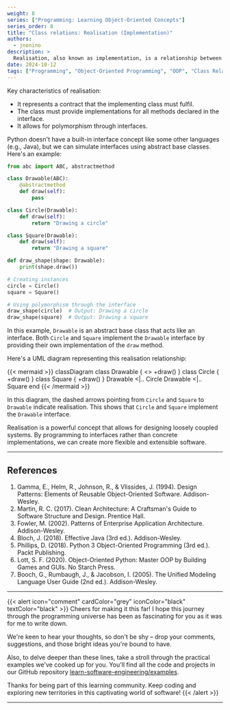 ```yaml
---
weight: 8
series: ["Programming: Learning Object-Oriented Concepts"]
series_order: 8
title: "Class relations: Realisation (Implementation)"
authors:
  - jnonino
description: >
  Realisation, also known as implementation, is a relationship between a class and an interface. It indicates that a class implements the behaviour specified by an interface.
date: 2024-10-12
tags: ["Programming", "Object-Oriented Programming", "OOP", "Class Relations", "Realisation", "Implementation"]
---
```


Key characteristics of realisation:
- It represents a contract that the implementing class must fulfil.
- The class must provide implementations for all methods declared in the interface.
- It allows for polymorphism through interfaces.

Python doesn't have a built-in interface concept like some other languages (e.g., Java), but we can simulate interfaces using abstract base classes. Here's an example:

```python
from abc import ABC, abstractmethod

class Drawable(ABC):
    @abstractmethod
    def draw(self):
        pass

class Circle(Drawable):
    def draw(self):
        return "Drawing a circle"

class Square(Drawable):
    def draw(self):
        return "Drawing a square"

def draw_shape(shape: Drawable):
    print(shape.draw())

# Creating instances
circle = Circle()
square = Square()

# Using polymorphism through the interface
draw_shape(circle)  # Output: Drawing a circle
draw_shape(square)  # Output: Drawing a square
```

In this example, `Drawable` is an abstract base class that acts like an interface. Both `Circle` and `Square` implement the `Drawable` interface by providing their own implementation of the `draw` method.

Here's a UML diagram representing this realisation relationship:

{{< mermaid >}}
classDiagram
    class Drawable {
        <<interface>>
        +draw()
    }
    class Circle {
        +draw()
    }
    class Square {
        +draw()
    }
    Drawable <|.. Circle
    Drawable <|.. Square
end
{{< /mermaid >}}

In this diagram, the dashed arrows pointing from `Circle` and `Square` to `Drawable` indicate realisation. This shows that `Circle` and `Square` implement the `Drawable` interface.

Realisation is a powerful concept that allows for designing loosely coupled systems. By programming to interfaces rather than concrete implementations, we can create more flexible and extensible software.

---

## References

1. Gamma, E., Helm, R., Johnson, R., & Vlissides, J. (1994). Design Patterns: Elements of Reusable Object-Oriented Software. Addison-Wesley.
2. Martin, R. C. (2017). Clean Architecture: A Craftsman's Guide to Software Structure and Design. Prentice Hall.
3. Fowler, M. (2002). Patterns of Enterprise Application Architecture. Addison-Wesley.
4. Bloch, J. (2018). Effective Java (3rd ed.). Addison-Wesley.
5. Phillips, D. (2018). Python 3 Object-Oriented Programming (3rd ed.). Packt Publishing.
6. Lott, S. F. (2020). Object-Oriented Python: Master OOP by Building Games and GUIs. No Starch Press.
7. Booch, G., Rumbaugh, J., & Jacobson, I. (2005). The Unified Modeling Language User Guide (2nd ed.). Addison-Wesley.

---

{{< alert icon="comment" cardColor="grey" iconColor="black" textColor="black" >}}
Cheers for making it this far! I hope this journey through the programming universe has been as fascinating for you as it was for me to write down.

We're keen to hear your thoughts, so don't be shy – drop your comments, suggestions, and those bright ideas you're bound to have.

Also, to delve deeper than these lines, take a stroll through the practical examples we've cooked up for you. You'll find all the code and projects in our GitHub repository [learn-software-engineering/examples](https://github.com/learn-software-engineering/examples).

Thanks for being part of this learning community. Keep coding and exploring new territories in this captivating world of software!
{{< /alert >}}

---
